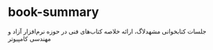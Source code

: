 # book-summary
جلسات کتابخوانی مشهدلاگ، ارائه خلاصه کتا‌ب‌های فنی در حوزه نرم‌افزار آزاد و مهندسی کامپیوتر
